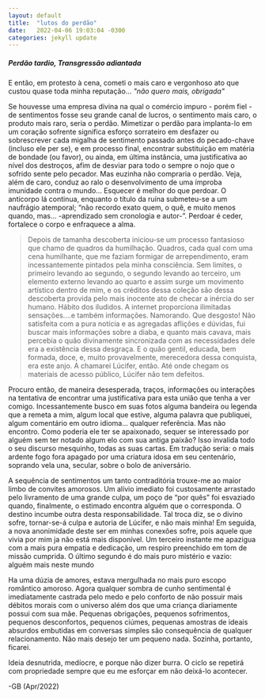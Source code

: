 ```yaml
---
layout: default
title:  "lutos do perdão"
date:   2022-04-06 19:03:04 -0300
categories: jekyll update
---
```


##### Perdão tardio, Transgressão adiantada
  
  
E então, em protesto à cena, cometi o mais caro e vergonhoso ato que custou quase toda minha reputação...
_"não quero mais, obrigada"_
  
Se houvesse uma empresa divina na qual o comércio impuro - porém fiel - de sentimentos fosse seu grande canal de lucros,
o sentimento mais caro, o produto mais raro, seria o perdão. 
Mimetizar o perdão para implanta-lo em um coração sofrente significa esforço sorrateiro em desfazer ou sobrescrever cada migalha de sentimento passado antes do pecado-chave (incluso ele per se), e em processo final, encontrar substituição
em matéria de bondade (ou favor), ou ainda, em última instância, uma justificativa ao nível dos destroços, afim de desviar 
para todo o sempre o nojo que o sofrido sente pelo pecador. Mas euzinha não compraria o perdão. 
Veja, além de caro, conduz ao ralo o desenvolvimento de uma ímproba imunidade contra o mundo... Esquecer é melhor do que perdoar. 
O anticorpo lá continua, enquanto o título da ruína submeteu-se a um naufrágio atemporal; 
“não recordo exato quem, o quê, e muito menos quando, mas... -aprendizado sem cronologia e autor-”.
Perdoar é ceder, fortalece o corpo e enfraquece a alma.
  
> Depois de tamanha descoberta iniciou-se um processo fantasioso que chamo de quadros da humilhação.
Quadros, cada qual com uma cena humilhante, que me faziam formigar de arrependimento, eram incessantemente pintados pela minha consciência. Sem limites, o primeiro levando ao segundo, o segundo levando ao terceiro, 
um elemento externo levando ao quarto e assim surge um movimento artístico dentro de mim, e os créditos dessa coleção
são dessa descoberta provida pelo mais inocente ato de checar a inércia do ser humano. Hábito dos iludidos.
A internet proporciona ilimitadas sensações....e também informações. Namorando. Que desgosto!
Não satisfeita com a pura notícia e as agregadas aflições e dúvidas, fui buscar mais informações sobre a diaba, e quanto mais cavava, mais percebia o quão divinamente sincronizada com as necessidades dele era a existência dessa desgraça.
E o quão gentil, educada, bem formada, doce, e, muito provavelmente, merecedora dessa conquista, era este anjo. A chamarei Lúcifer, então.
Até onde chegam os materiais de acesso público, Lúcifer não tem defeitos.
  
 Procuro então, de maneira desesperada, traços, informações ou interações na tentativa de encontrar uma justificativa para esta união
 que tenha a ver comigo.
 Incessantemente busco em suas fotos alguma bandeira ou legenda que a remeta a mim,
 algum local que estive, alguma palavra que publiquei, algum comentário em outro idioma... qualquer referência.
 Mas não encontro. Como poderia ele ter se apaixonado, sequer se interessado por alguém sem ter notado algum elo com sua antiga paixão?
 Isso invalida todo o seu discurso mesquinho, todas as suas cartas.
 Em tradução seria: o mais ardente fogo fora apagado por uma criatura idosa em seu centenário, soprando vela una, secular, sobre o bolo de aniversário.
  
A sequência de sentimentos um tanto contraditória trouxe-me ao maior limbo de convites amorosos.
Um alívio imediato foi custosamente arrastado pelo livramento de uma grande culpa, um poço de “por quês” foi esvaziado quando,
finalmente, o estimado encontra alguém que o corresponda.
O destino incumbe outra desta responsabilidade.
Tal troca diz, se o divino sofre, tornar-se-á culpa e autoria de Lúcifer, e não mais minha! 
Em seguida, a nova anonimidade deste ser em minhas conexões sofre, pois aquele que vivia por mim ja não está mais disponível.
Um terceiro instante me apazigua com a mais pura empatia e dedicação, um respiro preenchido em tom de missão cumprida.
O último segundo é do mais puro mistério e vazio: alguém mais neste mundo
  
Ha uma dúzia de amores, estava mergulhada no mais puro escopo romântico amoroso.
Agora qualquer sombra de cunho sentimental é imediatamente castrada pelo medo e pelo conforto de não possuir mais débitos morais com o universo além dos que uma criança diariamente possui com sua mãe.
Pequenas obrigações, pequenos sofrimentos, pequenos desconfortos, pequenos ciúmes, pequenas amostras de ideais absurdos embutidas em conversas simples são consequência de qualquer relacionamento. 
Não mais desejo ter um pequeno nada.
Sozinha, portanto, ficarei.
  
Ideia desnutrida, medíocre, e porque não dizer burra. O ciclo se repetirá com propriedade sempre que eu me esforçar em não deixá-lo acontecer.
  
-GB (Apr/2022)
